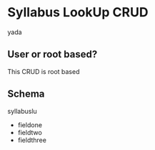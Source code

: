 # Syllabus LookUp CRUD

yada

## User or root based?

This CRUD is root based

## Schema

syllabuslu
- fieldone
- fieldtwo
- fieldthree


